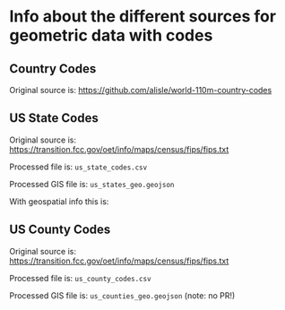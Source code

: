 # Info about the different sources for geometric data with codes

## Country Codes

Original source is: https://github.com/alisle/world-110m-country-codes

## US State Codes 

Original source is: https://transition.fcc.gov/oet/info/maps/census/fips/fips.txt

Processed file is: `us_state_codes.csv`

Processed GIS file is: `us_states_geo.geojson`

With geospatial info this is: 

## US County Codes

Original source is: https://transition.fcc.gov/oet/info/maps/census/fips/fips.txt

Processed file is: `us_county_codes.csv`

Processed GIS file is: `us_counties_geo.geojson` (note: no PR!)